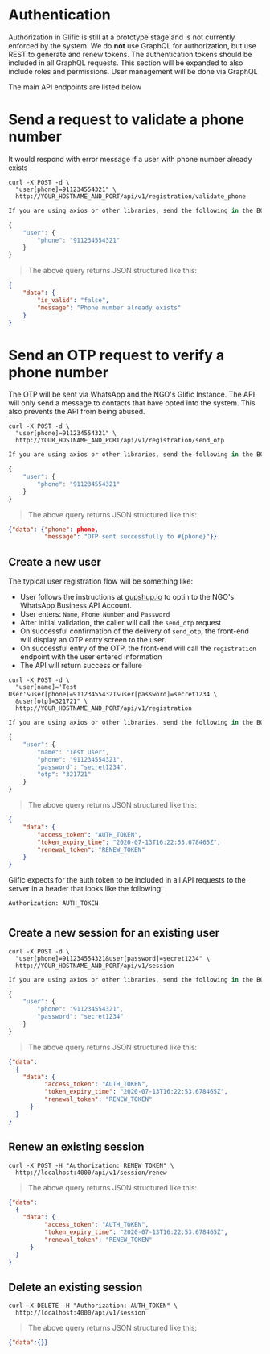 # Authentication

Authorization in Glific is still at a prototype stage and is not currently enforced by the system.
We do **not** use GraphQL for authorization, but use REST to generate and renew tokens. The
authentication tokens should be included in all GraphQL requests. This section will be expanded to also
include roles and permissions. User management will be done via GraphQL

The main API endpoints are listed below

# Send a request to validate a phone number

It would respond with error message if a user with phone number already exists

```shell
curl -X POST -d \
  "user[phone]=911234554321" \
  http://YOUR_HOSTNAME_AND_PORT/api/v1/registration/validate_phone
```
```javascript
If you are using axios or other libraries, send the following in the BODY of a POST request

{
    "user": {
        "phone": "911234554321"
    }
}
```
> The above query returns JSON structured like this:

```json
{
    "data": {
        "is_valid": "false",
        "message": "Phone number already exists"
    }
}
```

# Send an OTP request to verify a phone number

The OTP will be sent via WhatsApp and the NGO's Glific Instance. The API will only send
a message to contacts that have opted into the system. This also prevents the API
from being abused.

```shell
curl -X POST -d \
  "user[phone]=911234554321" \
  http://YOUR_HOSTNAME_AND_PORT/api/v1/registration/send_otp
```
```javascript
If you are using axios or other libraries, send the following in the BODY of a POST request

{
    "user": {
        "phone": "911234554321"
    }
}
```
> The above query returns JSON structured like this:

```json
{"data": {"phone": phone,
          "message": "OTP sent successfully to #{phone}"}}
```

## Create a new user

The typical user registration flow will be something like:

  * User follows the instructions at [gupshup.io](https://www.gupshup.io/whatsappassistant/#/whatsapp-dashboard)
  to optin to the NGO's WhatsApp Business API Account.
  * User enters: `Name`, `Phone Number` and `Password`
  * After initial validation, the caller will call the `send_otp` request
  * On successful confirmation of the delivery of `send_otp`, the front-end will display an OTP entry screen to the user.
  * On successful entry of the OTP, the front-end will call the `registration` endpoint with the user entered information
  * The API will return success or failure

```shell
curl -X POST -d \
  "user[name]='Test User'&user[phone]=911234554321&user[password]=secret1234 \
  &user[otp]=321721" \
  http://YOUR_HOSTNAME_AND_PORT/api/v1/registration
```

```javascript
If you are using axios or other libraries, send the following in the BODY of a POST request

{
    "user": {
        "name": "Test User",
        "phone": "911234554321",
        "password": "secret1234",
        "otp": "321721"
    }
}
```

> The above query returns JSON structured like this:

```json
{
    "data": {
        "access_token": "AUTH_TOKEN",
        "token_expiry_time": "2020-07-13T16:22:53.678465Z",
        "renewal_token": "RENEW_TOKEN"
    }
}
```

Glific expects for the auth token to be included in all API requests to the server in a header
that looks like the following:

`Authorization: AUTH_TOKEN`


#
## Create a new session for an existing user

```shell
curl -X POST -d \
  "user[phone]=911234554321&user[password]=secret1234" \
  http://YOUR_HOSTNAME_AND_PORT/api/v1/session
```
```javascript
If you are using axios or other libraries, send the following in the BODY of a POST request

{
    "user": {
        "phone": "911234554321",
        "password": "secret1234"
    }
}
```
> The above query returns JSON structured like this:

```json
{"data":
  {
    "data": {
          "access_token": "AUTH_TOKEN",
          "token_expiry_time": "2020-07-13T16:22:53.678465Z",
          "renewal_token": "RENEW_TOKEN"
      }
  }
}
```

## Renew an existing session

```shell
curl -X POST -H "Authorization: RENEW_TOKEN" \
  http://localhost:4000/api/v1/session/renew
```

> The above query returns JSON structured like this:

```json
{"data":
  {
    "data": {
          "access_token": "AUTH_TOKEN",
          "token_expiry_time": "2020-07-13T16:22:53.678465Z",
          "renewal_token": "RENEW_TOKEN"
      }
  }
}
```
## Delete an existing session

```shell
curl -X DELETE -H "Authorization: AUTH_TOKEN" \
  http://localhost:4000/api/v1/session
```

> The above query returns JSON structured like this:

```json
{"data":{}}
```
